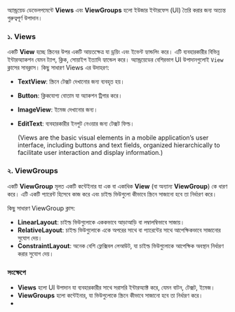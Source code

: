 অ্যান্ড্রয়েড ডেভেলপমেন্টে **Views** এবং **ViewGroups** হলো ইউজার ইন্টারফেস (UI) তৈরি করার জন্য অত্যন্ত গুরুত্বপূর্ণ উপাদান।

### ১. **Views**
একটি **View** হচ্ছে স্ক্রিনের উপর একটি আয়তক্ষেত্র যা ড্রয়িং এবং ইভেন্ট হ্যান্ডলিং করে। এটি ব্যবহারকারীর বিভিন্ন ইন্টারঅ্যাকশন যেমন ট্যাপ, ক্লিক, সোয়াইপ ইত্যাদি হ্যান্ডেল করে। অ্যান্ড্রয়েডের বেশিরভাগ UI উপাদানগুলোই `View` ক্লাসের সাবক্লাস। কিছু সাধারণ Views এর উদাহরণ:

- **TextView**: স্ক্রিনে টেক্সট দেখানোর জন্য ব্যবহৃত হয়।
- **Button**: ক্লিকযোগ্য বোতাম যা অ্যাকশন ট্রিগার করে।
- **ImageView**: ইমেজ দেখানোর জন্য।
- **EditText**: ব্যবহারকারীর ইনপুট নেওয়ার জন্য টেক্সট ফিল্ড।

  (Views are the basic visual elements in a mobile application’s user interface, including buttons and text fields, organized hierarchically to facilitate user interaction and display information.)

### ২. **ViewGroups**
একটি **ViewGroup** মূলত একটি কন্টেইনার যা এক বা একাধিক **View** (বা অন্যান্য **ViewGroup**) কে ধারণ করে। এটি একটি প্যারেন্ট হিসেবে কাজ করে এবং চাইল্ড ভিউগুলো কীভাবে স্ক্রিনে সাজানো হবে তা নির্ধারণ করে।

কিছু সাধারণ ViewGroup ক্লাস:
- **LinearLayout**: চাইল্ড ভিউগুলোকে এককভাবে আড়াআড়ি বা লম্বালম্বিভাবে সাজায়।
- **RelativeLayout**: চাইল্ড ভিউগুলোকে একে অপরের সাথে বা প্যারেন্টের সাথে আপেক্ষিকভাবে সাজানোর সুযোগ দেয়।
- **ConstraintLayout**: অনেক বেশি ফ্লেক্সিবল লেআউট, যা চাইল্ড ভিউগুলোকে আপেক্ষিক অবস্থান নির্ধারণ করার সুযোগ দেয়।
  
### সংক্ষেপে
- **Views** হলো UI উপাদান যা ব্যবহারকারীর সাথে সরাসরি ইন্টারঅ্যাক্ট করে, যেমন বাটন, টেক্সট, ইমেজ।
- **ViewGroups** হলো কন্টেইনার, যা ভিউগুলোকে স্ক্রিনে কীভাবে সাজানো হবে তা নির্ধারণ করে।
- 
